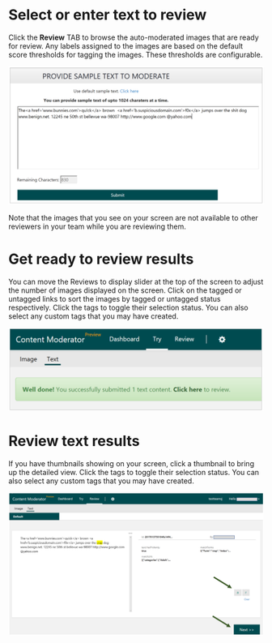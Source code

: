 <!-- 
NavPath: Content Moderator/Review Tool User Guide
LinkLabel: Review Moderated Text
Url: content-moderator/documentation/review-tool-user-guide/review-moderated-text
Weight: 185
-->
# Select or enter text to review #

Click the **Review** TAB to browse the auto-moderated images that are ready for review. Any labels assigned to the images are based on the default score thresholds for tagging the images. These thresholds are configurable.

![Review Text](images/1-Try-Text.PNG)

Note that the images that you see on your screen are not available to other reviewers in your team while you are reviewing them.

# Get ready to review results

You can move the Reviews to display slider at the top of the screen to adjust the number of images displayed on the screen. Click on the tagged or untagged links to sort the images by tagged or untagged status respectively. Click the tags to toggle their selection status. You can also select any custom tags that you may have created. 

![Ready for text reviews](images/2-Text-Submitted.PNG)

# Review text results

If you have thumbnails showing on your screen, click a thumbnail to bring up the detailed view. Click the tags to toggle their selection status. You can also select any custom tags that you may have created.

![Review text results](images/3-Review-Text-2.PNG)
